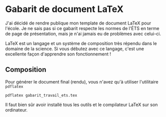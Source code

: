 Gabarit de document LaTeX
=============

J'ai décidé de rendre publique mon template de document LaTeX pour l'école. Je ne sais pas si ce gabarit respecte les normes de l'ÉTS en terme de page de présentation, mais je n'ai jamais eu de problèmes avec celui-ci.

LaTeX est un langage et un système de composition très répendu dans le domaine de la science. Si vous débutez avec ce langage, c'est une excellente façon d'apprendre son fonctionnement !

Composition
------------

Pour générer le document final (rendu), vous n'avez qu'à utiliser l'utilitaire `pdflatex`

`pdflatex gabarit_travail_ets.tex`

Il faut bien sûr avoir installé tous les outils et le compilateur LaTeX sur son ordinateur.

